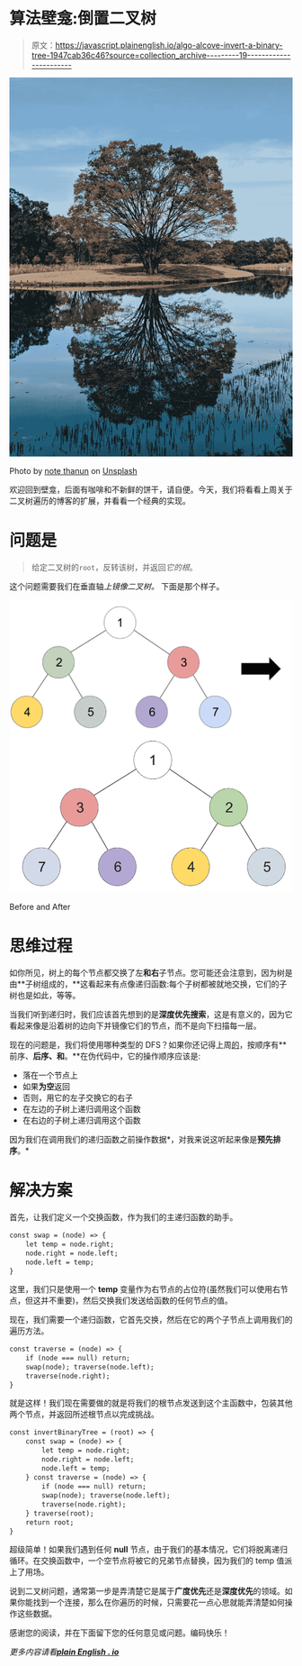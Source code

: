 # 算法壁龛:倒置二叉树

> 原文：<https://javascript.plainenglish.io/algo-alcove-invert-a-binary-tree-1947cab36c46?source=collection_archive---------19----------------------->

![](img/ae576b75deccedff9fd0f399d9c408bb.png)

Photo by [note thanun](https://unsplash.com/@notethanun?utm_source=medium&utm_medium=referral) on [Unsplash](https://unsplash.com?utm_source=medium&utm_medium=referral)

欢迎回到壁龛，后面有咖啡和不新鲜的饼干，请自便。今天，我们将看看上周关于二叉树遍历的博客的扩展，并看看一个经典的实现。

# 问题是

> 给定二叉树的`root`，反转该树，并返回*它的根*。

这个问题需要我们在垂直轴*上镜像二叉树。* 下面是那个样子。

![](img/bb6ff63968566a7c970b4759dfa3522f.png)![](img/9986cfdd6bcde5378965c890607d8fe4.png)

Before and After

# 思维过程

如你所见，树上的每个节点都交换了左**和右**子节点。您可能还会注意到，因为树是由**子树组成的，**这看起来有点像递归函数:每个子树都被就地交换，它们的子树也是如此，等等。

当我们听到递归时，我们应该首先想到的是**深度优先搜索**，这是有意义的，因为它看起来像是沿着树的边向下并镜像它们的节点，而不是向下扫描每一层。

现在的问题是，我们将使用哪种类型的 DFS？如果你还记得上周[的](/the-algo-alcove-binary-tree-traversal-af0e8f7ce55e)，按顺序有**前序、**后序、和**。**在伪代码中，它的操作顺序应该是:

*   落在一个节点上
*   如果**为空**返回
*   否则，用它的左子交换它的右子
*   在左边的子树上递归调用这个函数
*   在右边的子树上递归调用这个函数

因为我们在调用我们的递归函数之前操作数据*，对我来说这听起来像是**预先排序**。*

# 解决方案

首先，让我们定义一个交换函数，作为我们的主递归函数的助手。

```
const swap = (node) => {
    let temp = node.right;
    node.right = node.left;
    node.left = temp;
}
```

这里，我们只是使用一个 **temp** 变量作为右节点的占位符(虽然我们可以使用右节点，但这并不重要)，然后交换我们发送给函数的任何节点的值。

现在，我们需要一个递归函数，它首先交换，然后在它的两个子节点上调用我们的遍历方法。

```
const traverse = (node) => {
    if (node === null) return;
    swap(node); traverse(node.left);
    traverse(node.right);
}
```

就是这样！我们现在需要做的就是将我们的根节点发送到这个主函数中，包装其他两个节点，并返回所述根节点以完成挑战。

```
const invertBinaryTree = (root) => {
    const swap = (node) => {
        let temp = node.right;
        node.right = node.left;
        node.left = temp;
    } const traverse = (node) => {
        if (node === null) return;
        swap(node); traverse(node.left);
        traverse(node.right);
    } traverse(root);
    return root;
}
```

超级简单！如果我们遇到任何 **null** 节点，由于我们的基本情况，它们将脱离递归循环。在交换函数中，一个空节点将被它的兄弟节点替换，因为我们的 temp 值派上了用场。

说到二叉树问题，通常第一步是弄清楚它是属于**广度优先**还是**深度优先**的领域。如果你能找到一个连接，那么在你遍历的时候，只需要花一点心思就能弄清楚如何操作这些数据。

感谢您的阅读，并在下面留下您的任何意见或问题。编码快乐！

*更多内容请看*[***plain English . io***](http://plainenglish.io)